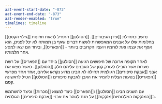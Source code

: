 ```yaml
---
aat-event-start-date: "-873"
aat-event-end-date: "-873"
aat-render-enabled: "true"
timelines: timeline
---
```

[[גילוי הקסם]] נחשב כתחילת [[עידן הגיבורים]].
[[הסולטן]] התחיל לראות חזיונות בחלומות שלו על אבנים המאפשרות לעשות דברים שאף בן תמותה לא יכל לפניכן, הוא אסף את עצמו ואת לוחמיו ויועציו הקרובים ביותר - [[הפאריס]], וביחד הם יצאו למסע אחר חלמותיו.

לאחר תקופה ארוכה של חיפושים הגיעה [[הסולטן]] ביחד עם [[הפאריס]] על רשת מערות אשר הובילו לעורק קטן של האבנים עליהם חלק [[הסולטן]].
כאשר מצאו את אבני [[אבקת סיפורים]] הגולמית תחילה לא הבינו מדוע נקראו אליהם, אחד אחד מפרשי [[הפאריס]] בטעות הצליח להמיר את האבן לאבקת סיפורים ו[[הסולטן]] הטיל לראשונה קסם.

עם השנים הבינו [[הסולטן]] ו[[הפאריס]] כיצד למצוא [[מכרות]] וכיצד להשתמש ב[[המזקקות המלכותיות|מזקקות]] על מנת לטהר את אבני [[אבקת סיפורים]] הגולמית.